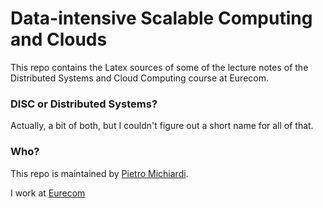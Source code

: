 Data-intensive Scalable Computing and Clouds
=================

This repo contains the Latex sources of some of the lecture notes of the Distributed Systems and Cloud Computing course at Eurecom.

### DISC or Distributed Systems?
Actually, a bit of both, but I couldn't figure out a short name for all of that.

### Who?
This repo is maintained by [Pietro Michiardi](http://www.eurecom.fr/~michiard).

I work at [Eurecom](http://www.eurecom.fr)
